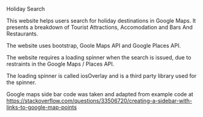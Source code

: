 Holiday Search

This website helps users search for holiday destinations in Google Maps. It presents a breakdown of Tourist Attractions, Accomodation and Bars And Restaurants.

The website uses bootstrap, Goole Maps API and Google Places API.

The website requires a loading spinner when the search is issued, due to restraints in the Google Maps / Places API.

The loading  spinner is called iosOverlay and is a third party library used for the spinner.

Google maps side bar code was taken and adapted from example code at https://stackoverflow.com/questions/33506720/creating-a-sidebar-with-links-to-google-map-points